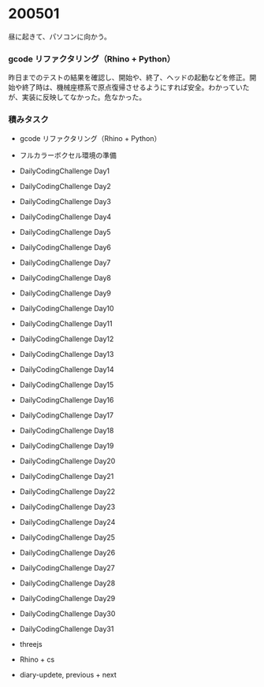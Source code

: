 # 200501  

昼に起きて、パソコンに向かう。 

### gcode リファクタリング（Rhino + Python）  

昨日までのテストの結果を確認し、開始や、終了、ヘッドの起動などを修正。開始や終了時は、機械座標系で原点復帰させるようにすれば安全。わかっていたが、実装に反映してなかった。危なかった。  

### 積みタスク  

- gcode リファクタリング（Rhino + Python）  
- フルカラーボクセル環境の準備  
- DailyCodingChallenge Day1  
- DailyCodingChallenge Day2  
- DailyCodingChallenge Day3  
- DailyCodingChallenge Day4  
- DailyCodingChallenge Day5  
- DailyCodingChallenge Day6  
- DailyCodingChallenge Day7  
- DailyCodingChallenge Day8  
- DailyCodingChallenge Day9  
- DailyCodingChallenge Day10  
- DailyCodingChallenge Day11  
- DailyCodingChallenge Day12  
- DailyCodingChallenge Day13  
- DailyCodingChallenge Day14  
- DailyCodingChallenge Day15  
- DailyCodingChallenge Day16  
- DailyCodingChallenge Day17  
- DailyCodingChallenge Day18  
- DailyCodingChallenge Day19  
- DailyCodingChallenge Day20  
- DailyCodingChallenge Day21  
- DailyCodingChallenge Day22  
- DailyCodingChallenge Day23  
- DailyCodingChallenge Day24  
- DailyCodingChallenge Day25  
- DailyCodingChallenge Day26  
- DailyCodingChallenge Day27  
- DailyCodingChallenge Day28  
- DailyCodingChallenge Day29  
- DailyCodingChallenge Day30  
- DailyCodingChallenge Day31  

- threejs  
- Rhino + cs  
- diary-updete, previous + next  
